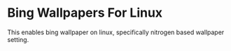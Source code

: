 # Bing Wallpapers For Linux
This enables bing wallpaper on linux, specifically nitrogen based wallpaper setting.

